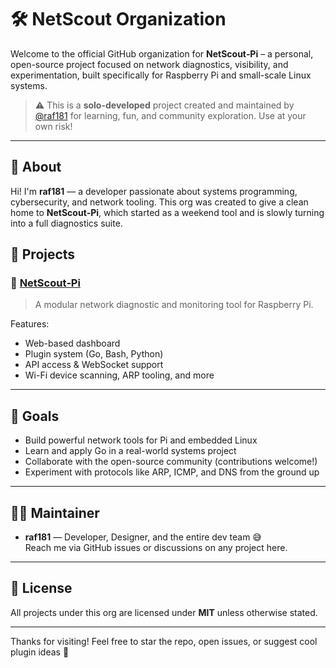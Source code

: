 # 🛠️ NetScout Organization

Welcome to the official GitHub organization for **NetScout‑Pi** – a personal, open-source project focused on network diagnostics, visibility, and experimentation, built specifically for Raspberry Pi and small-scale Linux systems.

> ⚠️ This is a **solo-developed** project created and maintained by [@raf181](https://github.com/raf181) for learning, fun, and community exploration. Use at your own risk!

---

## 👤 About

Hi! I'm **raf181** — a developer passionate about systems programming, cybersecurity, and network tooling. This org was created to give a clean home to **NetScout‑Pi**, which started as a weekend tool and is slowly turning into a full diagnostics suite.

## 📡 Projects

### 🧰 [NetScout‑Pi]()
> A modular network diagnostic and monitoring tool for Raspberry Pi.

Features:
- Web-based dashboard
- Plugin system (Go, Bash, Python)
- API access & WebSocket support
- Wi-Fi device scanning, ARP tooling, and more

---

## 🎯 Goals

- Build powerful network tools for Pi and embedded Linux
- Learn and apply Go in a real-world systems project
- Collaborate with the open-source community (contributions welcome!)
- Experiment with protocols like ARP, ICMP, and DNS from the ground up

---

## 🙋‍♂️ Maintainer

- **raf181** — Developer, Designer, and the entire dev team 😅  
  Reach me via GitHub issues or discussions on any project here.

---

## 📜 License

All projects under this org are licensed under **MIT** unless otherwise stated.

---

Thanks for visiting! Feel free to star the repo, open issues, or suggest cool plugin ideas 🚀
